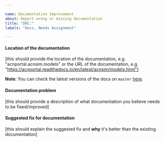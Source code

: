 ```yaml
---

name: Documentation Improvement
about: Report wrong or missing documentation
title: "DOC:"
labels: "Docs, Needs Assignment"

---
```


#### Location of the documentation

\[this should provide the location of the documentation, e.g. "acnportal.acnsim.models" or the URL of the documentation, e.g. "https://acnportal.readthedocs.io/en/latest/acnsim/models.html"]

**Note**: You can check the latest versions of the docs on `master` [here](https://acnportal.readthedocs.io/en/latest/index.html).

#### Documentation problem

\[this should provide a description of what documentation you believe needs to be fixed/improved]

#### Suggested fix for documentation

\[this should explain the suggested fix and **why** it's better than the existing documentation]
